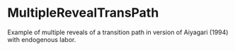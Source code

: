 # MultipleRevealTransPath
Example of multiple reveals of a transition path in version of Aiyagari (1994) with endogenous labor.
